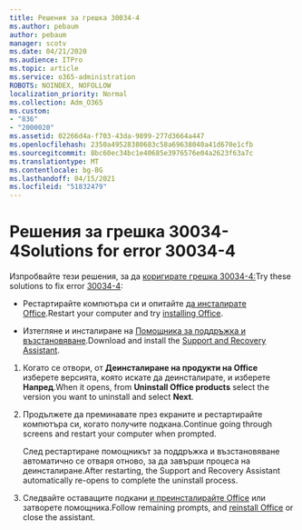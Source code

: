 ```yaml
---
title: Решения за грешка 30034-4
ms.author: pebaum
author: pebaum
manager: scotv
ms.date: 04/21/2020
ms.audience: ITPro
ms.topic: article
ms.service: o365-administration
ROBOTS: NOINDEX, NOFOLLOW
localization_priority: Normal
ms.collection: Adm_O365
ms.custom:
- "836"
- "2000020"
ms.assetid: 02266d4a-f703-43da-9899-277d3664a447
ms.openlocfilehash: 2350a49528380683c58a69638040a41d670e1cfb
ms.sourcegitcommit: 8bc60ec34bc1e40685e3976576e04a2623f63a7c
ms.translationtype: MT
ms.contentlocale: bg-BG
ms.lasthandoff: 04/15/2021
ms.locfileid: "51832479"
---
```

# <a name="solutions-for-error-30034-4"></a><span data-ttu-id="433be-102">Решения за грешка 30034-4</span><span class="sxs-lookup"><span data-stu-id="433be-102">Solutions for error 30034-4</span></span>

<span data-ttu-id="433be-103">Изпробвайте тези решения, за да [коригирате грешка 30034-4:](https://support.office.com/article/d5df89a9-0507-4b4c-92f9-22f457e630aa?wt.mc_id=Alchemy_ClientDIA)</span><span class="sxs-lookup"><span data-stu-id="433be-103">Try these solutions to fix error [30034-4](https://support.office.com/article/d5df89a9-0507-4b4c-92f9-22f457e630aa?wt.mc_id=Alchemy_ClientDIA):</span></span>
  
- <span data-ttu-id="433be-104">Рестартирайте компютъра си и опитайте [да инсталирате Office](https://portal.office.com/OLS/MySoftware.aspx).</span><span class="sxs-lookup"><span data-stu-id="433be-104">Restart your computer and try [installing Office](https://portal.office.com/OLS/MySoftware.aspx).</span></span>

- <span data-ttu-id="433be-105">Изтегляне и инсталиране на [Помощника за поддръжка и възстановяване](https://aka.ms/SARA-OfficeUninstall-Alchemy).</span><span class="sxs-lookup"><span data-stu-id="433be-105">Download and install the [Support and Recovery Assistant](https://aka.ms/SARA-OfficeUninstall-Alchemy).</span></span>

1. <span data-ttu-id="433be-106">Когато се отвори, от **Деинсталиране на продукти на Office** изберете версията, която искате да деинсталирате, и изберете **Напред**.</span><span class="sxs-lookup"><span data-stu-id="433be-106">When it opens, from **Uninstall Office products** select the version you want to uninstall and select **Next**.</span></span>

2. <span data-ttu-id="433be-107">Продължете да преминавате през екраните и рестартирайте компютъра си, когато получите подкана.</span><span class="sxs-lookup"><span data-stu-id="433be-107">Continue going through screens and restart your computer when prompted.</span></span>

    <span data-ttu-id="433be-108">След рестартиране помощникът за поддръжка и възстановяване автоматично се отваря отново, за да завърши процеса на деинсталиране.</span><span class="sxs-lookup"><span data-stu-id="433be-108">After restarting, the Support and Recovery Assistant automatically re-opens to complete the uninstall process.</span></span>

3. <span data-ttu-id="433be-109">Следвайте оставащите подкани [и преинсталирайте Office](https://portal.office.com/OLS/MySoftware.aspx) или затворете помощника.</span><span class="sxs-lookup"><span data-stu-id="433be-109">Follow remaining prompts, and [reinstall Office](https://portal.office.com/OLS/MySoftware.aspx) or close the assistant.</span></span>
